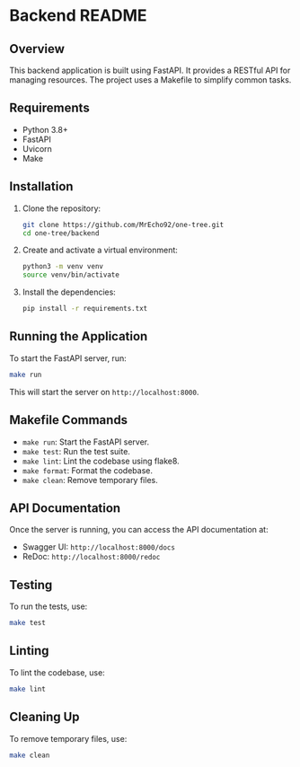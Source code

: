 # Backend README

## Overview
This backend application is built using FastAPI. It provides a RESTful API for managing resources. The project uses a Makefile to simplify common tasks.

## Requirements
- Python 3.8+
- FastAPI
- Uvicorn
- Make

## Installation
1. Clone the repository:
    ```sh
    git clone https://github.com/MrEcho92/one-tree.git
    cd one-tree/backend
    ```

2. Create and activate a virtual environment:
    ```sh
    python3 -m venv venv
    source venv/bin/activate
    ```

3. Install the dependencies:
    ```sh
    pip install -r requirements.txt
    ```

## Running the Application
To start the FastAPI server, run:
```sh
make run
```
This will start the server on `http://localhost:8000`.

## Makefile Commands
- `make run`: Start the FastAPI server.
- `make test`: Run the test suite.
- `make lint`: Lint the codebase using flake8.
- `make format`: Format the codebase.
- `make clean`: Remove temporary files.

## API Documentation
Once the server is running, you can access the API documentation at:
- Swagger UI: `http://localhost:8000/docs`
- ReDoc: `http://localhost:8000/redoc`

## Testing
To run the tests, use:
```sh
make test
```

## Linting
To lint the codebase, use:
```sh
make lint
```

## Cleaning Up
To remove temporary files, use:
```sh
make clean
```

